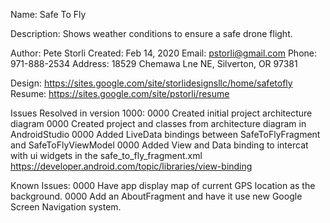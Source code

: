 Name:           Safe To Fly

Description:    Shows weather conditions to ensure a safe drone flight.

Author:         Pete Storli
Created:        Feb 14, 2020
Email:          pstorli@gmail.com
Phone:          971-888-2534
Address:        18529 Chemawa Lne NE, Silverton, OR 97381

Design:         https://sites.google.com/site/storlidesignsllc/home/safetofly
Resume:         https://sites.google.com/site/pstorli/resume

Issues Resolved in version 1000: 
  0000 Created initial project architecture diagram
  0000 Created project and classes from  architecture diagram in AndroidStudio
  0000 Added LiveData bindings between SafeToFlyFragment and SafeToFlyViewModel
  0000 Added View and Data binding to intercat with ui widgets in the safe_to_fly_fragment.xml
       https://developer.android.com/topic/libraries/view-binding
   
Known Issues:
  0000 Have app display map of current GPS location as the background.
  0000 Add an AboutFragment and have it use new Google Screen Navigation system. 